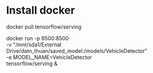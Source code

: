 # Install docker

docker pull tensorflow/serving

docker run -p 8500:8500 \
    -v "/mnt/sda1/External Drive/datn_thuan/saved_model:/models/VehicleDetector" \
    -e MODEL_NAME=VehicleDetector \
    tensorflow/serving &